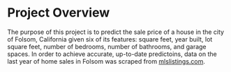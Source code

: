 # Project Overview
The purpose of this project is to predict the sale price of a house in the city of Folsom, California given six of its features: square feet, year built, lot square feet, number of bedrooms, number of bathrooms, and garage spaces. In order to achieve accurate, up-to-date predictoins, data on the last year of home sales in Folsom was scraped from [mlslistings.com](mlslistings.com).
